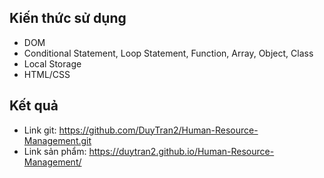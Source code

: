 ## Kiến thức sử dụng
+ DOM
+ Conditional Statement, Loop Statement, Function, Array, Object, Class
+ Local Storage
+ HTML/CSS
## Kết quả
+ Link git: https://github.com/DuyTran2/Human-Resource-Management.git
+ Link sản phẩm: https://duytran2.github.io/Human-Resource-Management/